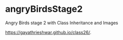 # angryBirdsStage2
Angry Birds stage 2 with Class Inheritance and Images

https://gayathrieshwar.github.io/class26/.
